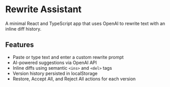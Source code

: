 # Rewrite Assistant

A minimal React and TypeScript app that uses OpenAI to rewrite text with an inline diff history.

## Features

* Paste or type text and enter a custom rewrite prompt
* AI-powered suggestions via OpenAI API
* Inline diffs using semantic `<ins>` and `<del>` tags
* Version history persisted in localStorage
* Restore, Accept All, and Reject All actions for each version
